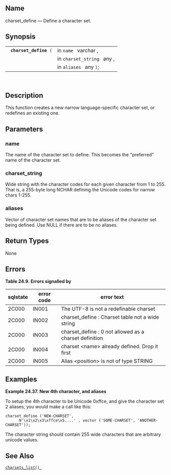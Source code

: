 <div id="fn_charset_define" class="refentry">

<div class="titlepage">

</div>

<div class="refnamediv">

## Name

charset_define — Define a character set.

</div>

<div class="refsynopsisdiv">

## Synopsis

<div id="fsyn_charset_define" class="funcsynopsis">

|                             |                            |
|-----------------------------|----------------------------|
| ` `**`charset_define`**` (` | in `name ` varchar ,       |
|                             | in `charset_string ` any , |
|                             | in `aliases ` any `)`;     |

<div class="funcprototype-spacer">

 

</div>

</div>

</div>

<div id="desc_charset_define" class="refsect1">

## Description

This function creates a new narrow language-specific character set, or
redefines an existing one.

</div>

<div id="params_charset_define" class="refsect1">

## Parameters

<div id="id82002" class="refsect2">

### name

The name of the character set to define. This becomes the "preferred"
name of the character set.

</div>

<div id="id82005" class="refsect2">

### charset_string

Wide string with the character codes for each given character from 1 to
255. That is, a 255-byte long NCHAR defining the Unicode codes for
narrow chars 1-255.

</div>

<div id="id82008" class="refsect2">

### aliases

Vector of character set names that are to be aliases of the character
set being defined. Use NULL if there are to be no aliases.

</div>

</div>

<div id="ret_charset_define" class="refsect1">

## Return Types

None

</div>

<div id="errors_charset_define" class="refsect1">

## Errors

<div id="id82016" class="table">

**Table 24.9. Errors signalled by**

<div class="table-contents">

| sqlstate                              | error code                            | error text                                                                             |
|---------------------------------------|---------------------------------------|----------------------------------------------------------------------------------------|
| <span class="errorcode">2C000 </span> | <span class="errorcode">IN001 </span> | <span class="errortext">The UTF-8 is not a redefinable charset </span>                 |
| <span class="errorcode">2C000 </span> | <span class="errorcode">IN002 </span> | <span class="errortext">charset_define : Charset table not a wide string </span>       |
| <span class="errorcode">2C000 </span> | <span class="errorcode">IN003 </span> | <span class="errortext">charset_define : 0 not allowed as a charset definition </span> |
| <span class="errorcode">2C000 </span> | <span class="errorcode">IN004 </span> | <span class="errortext">charset \<name\> already defined. Drop it first </span>        |
| <span class="errorcode">2C000 </span> | <span class="errorcode">IN005 </span> | <span class="errortext">Alias \<position\> is not of type STRING </span>               |

</div>

</div>

  

</div>

<div id="examples_charset_define" class="refsect1">

## Examples

<div id="ex_charset_define" class="example">

**Example 24.37. New 4th character, and aliases**

<div class="example-contents">

To setup the 4th character to be Unicode 0xffce, and give the character
set 2 aliases, you would make a call like this:

``` programlisting
charset_define ('NEW-CHARSET',
      N'\x1\x2\x3\xffce\x5....' , vector ('SOME-CHARSET', 'ANOTHER-CHARSET'));
```

The character string should contain 255 wide characters that are
arbitrary unicode values.

</div>

</div>

  

</div>

<div id="seealso_charset_define" class="refsect1">

## See Also

<a href="fn_charsets_list.html" class="link" title="charsets_list"><code
class="function">charsets_list() </code></a>

</div>

</div>
